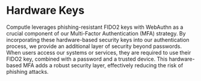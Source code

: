 # Hardware Keys

Computle leverages phishing-resistant FIDO2 keys with WebAuthn as a crucial component of our Multi-Factor Authentication (MFA) strategy. By incorporating these hardware-based security keys into our authentication process, we provide an additional layer of security beyond passwords. When users access our systems or services, they are required to use their FIDO2 key, combined with a password and a trusted device. This hardware-based MFA adds a robust security layer, effectively reducing the risk of phishing attacks.
